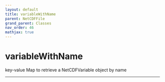 ```yaml
---
layout: default
title: variableWithName
parent: NetCDFFile
grand_parent: Classes
nav_order: 46
mathjax: true
---
```


#  variableWithName

key-value Map to retrieve a NetCDFVariable object by name


---


